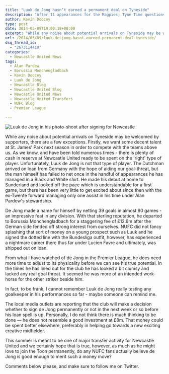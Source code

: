 ```yaml
---
title: "Luuk de Jong hasn’t earned a permanent deal on Tyneside"
description: "After 11 appearances for the Magpies, Tyne Time questions why Newcastle United would even consider spending £8m on Borussia Monchengladbach's Luuk de Jong"
author: Kevin Doocey
type: post
date: 2014-05-09T19:00:18+00:00
excerpt: "While any noise about potential arrivals on Tyneside may be welcomed by supporters, there are a few exceptions. Firstly, we want some decent talent at St. James' Park next season in order to.."
url: /2014/05/09/luuk-de-jong-hasnt-earned-permanent-deal-tyneside/
dsq_thread_id:
  - "2673114410"
categories:
  - Newcastle United News
tags:
  - Alan Pardew
  - Borussia Monchengladbach
  - Kevin Doocey
  - Luuk de Jong
  - Newcastle Blog
  - Newcastle United Blog
  - Newcastle United News
  - Newcastle United Transfers
  - NUFC Blog
  - Premier League

---
```

![Luuk de Jong in his photo-shoot after signing for Newcastle](https://www.tynetime.com/wp-content/uploads/2014/05/Luuk-De-Jong-Newcastle.jpg "Luuk - Hasn't shown anything in a Newcastle United shirt to merit an £8m move")

While any noise about potential arrivals on Tyneside may be welcomed by supporters, there are a few exceptions. Firstly, we want some decent talent at St. James' Park next season in order to compete with the teams above us. As we know, and have been told numerous times - there is plenty of cash in reserve at Newcastle United ready to be spent on the 'right' type of player. Unfortunately, Luuk de Jong is not that type of player. The Dutchman arrived on loan from Germany with the hope of aiding our goal-threat, but the man himself has failed to net once in the handful of appearances he has managed in a Black and White shirt. He made his debut at home to Sunderland and looked off the pace which is understandable for a first game, but there has been very little to get excited about since  then with the ex-Twente forward managing only one assist in his time under Alan Pardew's stewardship.

De Jong made a name for himself by netting 39 goals in almost 80 games - an impressive feat in any division. With that sterling reputation, he departed to Borussia Monchengladbach for a staggering fee of £12.6m after the German side fended off strong interest from ourselves. NUFC did not fancy splashing that sort of money on a young prospect such as Luuk and he signed the dotted line with the Bundesliga outfit, however, has experienced a nightmare career there thus far under Lucien Favre and ultimately, was shipped out on loan.

From what I have watched of de Jong in the Premier League, he does need more time to adjust to its physicality before we can see his true potential. In the times he has lined out for the club he has looked a bit clumsy and lacked any real goal threat. It seemed he was more of an intended work-horse for the other striker beside him.

In fact, to be frank, I cannot remember Luuk de Jong really testing any goalkeeper in his performances so far - maybe someone can remind me.

The local media outlets are reporting that the club will make a decision whether to sign de Jong permanently or not in the next week or so before his loan spell is up. Personally, I do not think there is much thinking to be done — he does not resemble a good investment at £8m. That money could be spent better elsewhere, preferably in helping go towards a new exciting creative midfielder.

This summer is meant to be one of major transfer activity for Newcastle United and we certainly hope that is true, however, as much as he might love to join the Toon permanently, do any NUFC fans actually believe de Jong is good enough to merit such a money move?

Comments below please, and make sure to follow me on Twitter.
